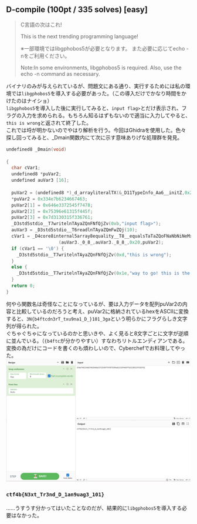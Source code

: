 ## D-compile (100pt / 335 solves) [easy]
> C言語の次はこれ!
> 
> This is the next trending programming language!
> 
> ※一部環境ではlibgphobos5が必要となります。 また必要に応じてecho -nをご利用ください。
> 
> Note:In some environments, libgphobos5 is required. Also, use the echo -n command as necessary.

バイナリのみが与えられているが、問題文にある通り、実行するためには私の環境では`libgphobos5`を導入する必要があった。（この導入だけでかなり時間をかけたのはナイショ）  
`libgphobos5`を導入した後に実行してみると、`input flag>`とだけ表示され、フラグの入力を求められる。もちろん知るはずもないので適当に入力してやると、`this is wrong`と返されて終了した。  
これでは埒が明かないのでやはり解析を行う。今回はGhidraを使用した。色々探し回ってみると、_Dmain関数内にて次に示す意味ありげな処理群を発見。
```c
undefined8 _Dmain(void)

{
  char cVar1;
  undefined8 *puVar2;
  undefined auVar3 [16];
  
  puVar2 = (undefined8 *)_d_arrayliteralTX(&_D11TypeInfo_Aa6__initZ,0x20);
  *puVar2 = 0x334e7b6234667463;
  puVar2[1] = 0x646e3372545f7478;
  puVar2[2] = 0x75396e61315f445f;
  puVar2[3] = 0x7d3130315f336761;
  _D3std5stdio__T7writelnTAyaZQnFNfQjZv(0xb,"input flag>");
  auVar3 = _D3std5stdio__T6readlnTAyaZQmFwZQj(10);
  cVar1 = _D4core8internal5array8equality__T8__equalsTaTaZQoFNaNbNiNeMxAaMxQeZb
                    (auVar3._0_8_,auVar3._8_8_,0x20,puVar2);
  if (cVar1 == '\0') {
    _D3std5stdio__T7writelnTAyaZQnFNfQjZv(0xd,"this is wrong");
  }
  else {
    _D3std5stdio__T7writelnTAyaZQnFNfQjZv(0x1e,"way to go! this is the flag :)");
  }
  return 0;
}
```

何やら関数名は奇怪なことになっているが、要は入力データを配列puVar2の内容と比較しているのだろうと考え、puVar2に格納されているhexをASCIIに変換すると、`3N{b4ftcdn3rT_txu9na1_D_}101_3ga`という明らかにフラグらしき文字列が得られた。  
ぐちゃぐちゃになっているのかと思いきや、よく見ると8文字ごとに文字が逆順に並んでいる。（`{b4ftc`が分かりやすい）すなわちリトルエンディアンである。
変換の為だけにコードを書くのも煩わしいので、Cyberchefでお料理してやった。
![](images/img1.png)

### `ctf4b{N3xt_Tr3nd_D_1an9uag3_101}`

......うすうす分かってはいたことなのだが、結果的に`libgphobos5`を導入する必要はなかった。
